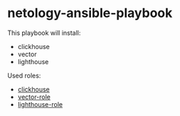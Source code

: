 # netology-ansible-playbook

This playbook will install:
- clickhouse
- vector
- lighthouse

Used roles:
- [clickhouse](https://github.com/AlexeySetevoi/ansible-clickhouse)
- [vector-role](https://github.com/v-breus/netology-vector-role)
- [lighthouse-role](https://github.com/v-breus/netology-lighthouse-role)
